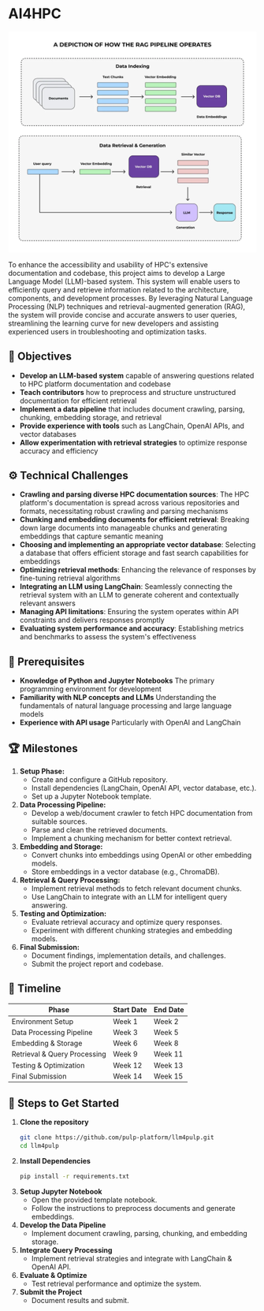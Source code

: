 # AI4HPC

![alt text](image-1.png)

To enhance the accessibility and usability of HPC's extensive documentation and codebase, this project aims to develop a Large Language Model (LLM)-based system. This system will enable users to efficiently query and retrieve information related to the architecture, components, and development processes. By leveraging Natural Language Processing (NLP) techniques and retrieval-augmented generation (RAG), the system will provide concise and accurate answers to user queries, streamlining the learning curve for new developers and assisting experienced users in troubleshooting and optimization tasks.

## 🎯 Objectives

- **Develop an LLM-based system** capable of answering questions related to HPC platform documentation and codebase
- **Teach contributors** how to preprocess and structure unstructured documentation for efficient retrieval
- **Implement a data pipeline** that includes document crawling, parsing, chunking, embedding storage, and retrieval
- **Provide experience with tools** such as LangChain, OpenAI APIs, and vector databases
- **Allow experimentation with retrieval strategies** to optimize response accuracy and efficiency

## ⚙️ Technical Challenges

- **Crawling and parsing diverse HPC documentation sources**: The HPC platform's documentation is spread across various repositories and formats, necessitating robust crawling and parsing mechanisms
- **Chunking and embedding documents for efficient retrieval**: Breaking down large documents into manageable chunks and generating embeddings that capture semantic meaning
- **Choosing and implementing an appropriate vector database**: Selecting a database that offers efficient storage and fast search capabilities for embeddings
- **Optimizing retrieval methods**: Enhancing the relevance of responses by fine-tuning retrieval algorithms
- **Integrating an LLM using LangChain**: Seamlessly connecting the retrieval system with an LLM to generate coherent and contextually relevant answers
- **Managing API limitations**: Ensuring the system operates within API constraints and delivers responses promptly
- **Evaluating system performance and accuracy**: Establishing metrics and benchmarks to assess the system's effectiveness

## 🔧 Prerequisites

- **Knowledge of Python and Jupyter Notebooks**  The primary programming environment for development
- **Familiarity with NLP concepts and LLMs**  Understanding the fundamentals of natural language processing and large language models
- **Experience with API usage**  Particularly with OpenAI and LangChain

## 🏆 Milestones

1. **Setup Phase:**
    -  Create and configure a GitHub repository.  
    -  Install dependencies (LangChain, OpenAI API, vector database, etc.).  
    -  Set up a Jupyter Notebook template.  
2. **Data Processing Pipeline:**
    -  Develop a web/document crawler to fetch HPC documentation from suitable sources.
    -  Parse and clean the retrieved documents.  
    -  Implement a chunking mechanism for better context retrieval.  
3. **Embedding and Storage:**
    -  Convert chunks into embeddings using OpenAI or other embedding models.  
    -  Store embeddings in a vector database (e.g., ChromaDB).  
4. **Retrieval & Query Processing:**
    -  Implement retrieval methods to fetch relevant document chunks.  
    -  Use LangChain to integrate with an LLM for intelligent query answering.  
5. **Testing and Optimization:**
    -  Evaluate retrieval accuracy and optimize query responses.  
    -  Experiment with different chunking strategies and embedding models.  
6. **Final Submission:**
    -  Document findings, implementation details, and challenges.  
    -  Submit the project report and codebase.

## 📅 Timeline

| Phase                   | Start Date | End Date   |
|-------------------------|------------|------------|
| Environment Setup       | Week 1     | Week 2     |
| Data Processing Pipeline| Week 3     | Week 5     |
| Embedding & Storage     | Week 6     | Week 8     |
| Retrieval & Query Processing | Week 9 | Week 11    |
| Testing & Optimization  | Week 12    | Week 13    |
| Final Submission        | Week 14    | Week 15    |

## 🚀 Steps to Get Started

1. **Clone the repository**
    ```bash
    git clone https://github.com/pulp-platform/llm4pulp.git
    cd llm4pulp
    ```
2. **Install Dependencies**
    ```bash
    pip install -r requirements.txt
    ```
3. **Setup Jupyter Notebook**
    -  Open the provided template notebook.  
    -  Follow the instructions to preprocess documents and generate embeddings.  
4. **Develop the Data Pipeline**
    -  Implement document crawling, parsing, chunking, and embedding storage.  
5. **Integrate Query Processing**
    -  Implement retrieval strategies and integrate with LangChain & OpenAI API.  
6. **Evaluate & Optimize**
    -  Test retrieval performance and optimize the system.  
7. **Submit the Project**
    -  Document results and submit.

